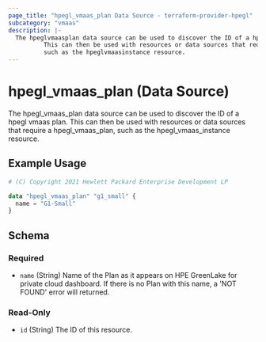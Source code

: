 ```yaml
---
page_title: "hpegl_vmaas_plan Data Source - terraform-provider-hpegl"
subcategory: "vmaas"
description: |-
  The hpeglvmaasplan data source can be used to discover the ID of a hpegl vmaas plan.
          This can then be used with resources or data sources that require a hpeglvmaasplan,
          such as the hpeglvmaasinstance resource.
---
```

# hpegl_vmaas_plan (Data Source)

The hpegl_vmaas_plan data source can be used to discover the ID of a hpegl vmaas plan.
		This can then be used with resources or data sources that require a hpegl_vmaas_plan,
		such as the hpegl_vmaas_instance resource.

## Example Usage

```terraform
# (C) Copyright 2021 Hewlett Packard Enterprise Development LP

data "hpegl_vmaas_plan" "g1_small" {
  name = "G1-Small"
}
```

<!-- schema generated by tfplugindocs -->
## Schema

### Required

- `name` (String) Name of the Plan as it appears on HPE GreenLake for private cloud dashboard. If there is no Plan with this name, a 'NOT FOUND' error will returned.

### Read-Only

- `id` (String) The ID of this resource.



